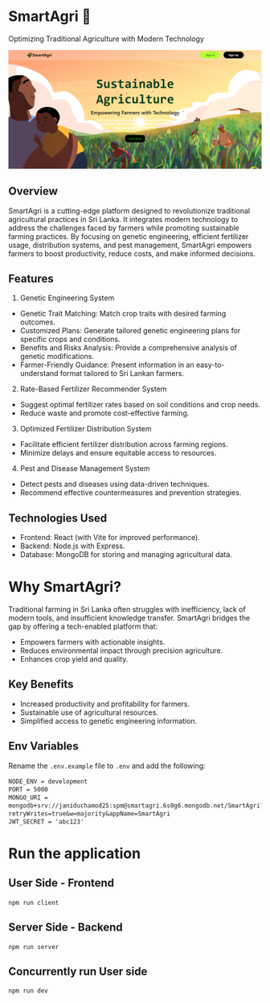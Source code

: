 # SmartAgri 🌱
Optimizing Traditional Agriculture with Modern Technology

![SmartAgri Demo](./User/assets/SA.png)

## Overview
SmartAgri is a cutting-edge platform designed to revolutionize traditional agricultural practices in Sri Lanka. It integrates modern technology to address the challenges faced by farmers while promoting sustainable farming practices. By focusing on genetic engineering, efficient fertilizer usage, distribution systems, and pest management, SmartAgri empowers farmers to boost productivity, reduce costs, and make informed decisions.

## Features
1. Genetic Engineering System
- Genetic Trait Matching: Match crop traits with desired farming outcomes.
- Customized Plans: Generate tailored genetic engineering plans for specific crops and conditions.
- Benefits and Risks Analysis: Provide a comprehensive analysis of genetic modifications.
- Farmer-Friendly Guidance: Present information in an easy-to-understand format tailored to Sri Lankan farmers.
  
2. Rate-Based Fertilizer Recommender System
- Suggest optimal fertilizer rates based on soil conditions and crop needs.
- Reduce waste and promote cost-effective farming.

3. Optimized Fertilizer Distribution System
- Facilitate efficient fertilizer distribution across farming regions.
- Minimize delays and ensure equitable access to resources.

4. Pest and Disease Management System
- Detect pests and diseases using data-driven techniques.
- Recommend effective countermeasures and prevention strategies.

## Technologies Used
- Frontend: React (with Vite for improved performance).
- Backend: Node.js with Express.
- Database: MongoDB for storing and managing agricultural data.
  
# Why SmartAgri?
Traditional farming in Sri Lanka often struggles with inefficiency, lack of modern tools, and insufficient knowledge transfer. SmartAgri bridges the gap by offering a tech-enabled platform that:

- Empowers farmers with actionable insights.
- Reduces environmental impact through precision agriculture.
- Enhances crop yield and quality.

## Key Benefits
- Increased productivity and profitability for farmers.
- Sustainable use of agricultural resources.
- Simplified access to genetic engineering information.

## Env Variables
Rename the `.env.example` file to `.env` and add the following:

```env
NODE_ENV = development
PORT = 5000
MONGO_URI = mongodb+srv://janiduchamod25:spm@smartagri.6s0g6.mongodb.net/SmartAgri?retryWrites=true&w=majority&appName=SmartAgri
JWT_SECRET = 'abc123'
```

# Run the application

## User Side - Frontend
```
npm run client
```

## Server Side - Backend
```
npm run server
```

## Concurrently run User side
```
npm run dev
```
